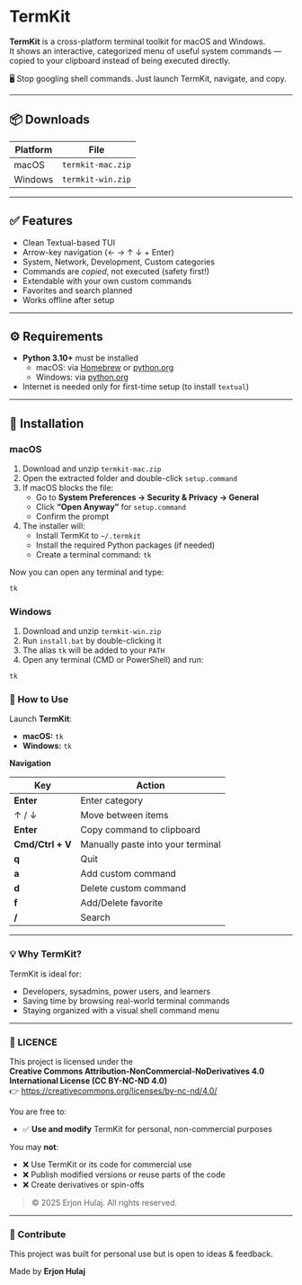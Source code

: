 # TermKit

**TermKit** is a cross-platform terminal toolkit for macOS and Windows.  
It shows an interactive, categorized menu of useful system commands — copied to your clipboard instead of being executed directly.

🖥️ Stop googling shell commands. Just launch TermKit, navigate, and copy.

---

## 📦 Downloads

| Platform | File |
|----------|------|
| macOS    | `termkit-mac.zip` |
| Windows  | `termkit-win.zip` |

---

## ✅ Features

- Clean Textual-based TUI
- Arrow-key navigation (← → ↑ ↓ + Enter)
- System, Network, Development, Custom categories
- Commands are *copied*, not executed (safety first!)
- Extendable with your own custom commands
- Favorites and search planned
- Works offline after setup

---

## ⚙️ Requirements

- **Python 3.10+** must be installed
  - macOS: via [Homebrew](https://brew.sh) or [python.org](https://www.python.org/downloads/)
  - Windows: via [python.org](https://www.python.org/downloads/windows/)
- Internet is needed only for first-time setup (to install `textual`)

---

## 🚀 Installation

### macOS

1. Download and unzip `termkit-mac.zip`
2. Open the extracted folder and double-click `setup.command`
3. If macOS blocks the file:
   - Go to **System Preferences → Security & Privacy → General**
   - Click **“Open Anyway”** for `setup.command`
   - Confirm the prompt
4. The installer will:
   - Install TermKit to `~/.termkit`
   - Install the required Python packages (if needed)
   - Create a terminal command: `tk`

Now you can open any terminal and type:

```sh
tk
```

### Windows

1. Download and unzip `termkit-win.zip`  
2. Run `install.bat` by double-clicking it  
3. The alias `tk` will be added to your `PATH`  
4. Open any terminal (CMD or PowerShell) and run:

```bat
tk
```

### 🔧 How to Use

Launch **TermKit**:

- **macOS:** `tk`
- **Windows:** `tk`

**Navigation**

| Key          | Action                          |
|--------------|---------------------------------|
| **Enter**           | Enter category                  |
| ↑ / ↓        | Move between items              |
| **Enter**    | Copy command to clipboard       |
| **Cmd/Ctrl + V**    | Manually paste into your terminal |
| **q**      | Quit                            |
| **a**      | Add custom command                            |
| **d**      | Delete custom command                            |
| **f**      | Add/Delete favorite                            |
| **/**      | Search                           |

---

### 💡 Why TermKit?

TermKit is ideal for:

- Developers, sysadmins, power users, and learners  
- Saving time by browsing real-world terminal commands    
- Staying organized with a visual shell command menu  

---

### 📃 LICENCE

This project is licensed under the  
**Creative Commons Attribution-NonCommercial-NoDerivatives 4.0 International License (CC BY-NC-ND 4.0)**  
👉 <https://creativecommons.org/licenses/by-nc-nd/4.0/>

You are free to:

- ✅ **Use and modify** TermKit for personal, non-commercial purposes

You may **not**:

- ❌ Use TermKit or its code for commercial use  
- ❌ Publish modified versions or reuse parts of the code  
- ❌ Create derivatives or spin-offs  

> © 2025 Erjon Hulaj. All rights reserved.

---

### 🤝 Contribute

This project was built for personal use but is open to ideas & feedback.  

Made by **Erjon Hulaj**




